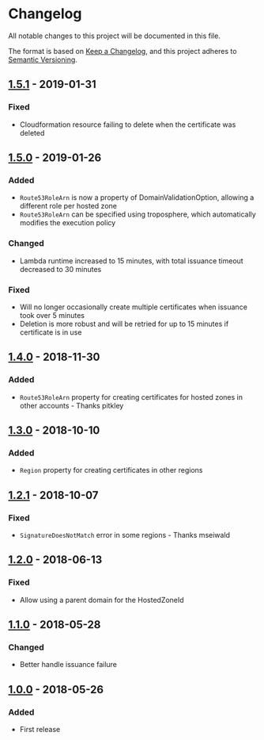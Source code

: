 # Changelog
All notable changes to this project will be documented in this file.

The format is based on [Keep a Changelog](https://keepachangelog.com/en/1.0.0/),
and this project adheres to [Semantic Versioning](https://semver.org/spec/v2.0.0.html).

## [1.5.1] - 2019-01-31

### Fixed
- Cloudformation resource failing to delete when the certificate was deleted

## [1.5.0] - 2019-01-26
### Added
- `Route53RoleArn` is now a property of DomainValidationOption, allowing a different role per hosted zone
- `Route53RoleArn` can be specified using troposphere, which automatically modifies the execution policy

### Changed
- Lambda runtime increased to 15 minutes, with total issuance timeout decreased to 30 minutes

### Fixed
- Will no longer occasionally create multiple certificates when issuance took over 5 minutes
- Deletion is more robust and will be retried for up to 15 minutes if certificate is in use

## [1.4.0] - 2018-11-30
### Added
- `Route53RoleArn` property for creating certificates for hosted zones in other accounts - Thanks pitkley

## [1.3.0] - 2018-10-10
### Added
- `Region` property for creating certificates in other regions

## [1.2.1] - 2018-10-07
### Fixed
- `SignatureDoesNotMatch` error in some regions - Thanks mseiwald

## [1.2.0] - 2018-06-13
### Fixed
- Allow using a parent domain for the HostedZoneId 

## [1.1.0] - 2018-05-28
### Changed
- Better handle issuance failure

## [1.0.0] - 2018-05-26
### Added
- First release

[1.5.1]: https://github.com/dflook/cloudformation-dns-certificate/compare/1.5.0...1.5.1
[1.5.0]: https://github.com/dflook/cloudformation-dns-certificate/compare/a64051e43ae8696c898b6634fbe663abc4a87785...1.5.0
[1.4.0]: https://github.com/dflook/cloudformation-dns-certificate/compare/d0884b638cb2e7873aa7b7f9fda2a1bf377d8892...a64051e43ae8696c898b6634fbe663abc4a87785
[1.3.0]: https://github.com/dflook/cloudformation-dns-certificate/compare/91ef66d068be9fbc97882ae8c6bf51e0d875f9fd...d0884b638cb2e7873aa7b7f9fda2a1bf377d8892
[1.2.1]: https://github.com/dflook/cloudformation-dns-certificate/compare/3571b4d09435608913857a521aa8d1acbf031d55...91ef66d068be9fbc97882ae8c6bf51e0d875f9fd
[1.2.0]: https://github.com/dflook/cloudformation-dns-certificate/compare/aaa0d29fd7ece40904e1b1e6add88a12a2dbe6bc...3571b4d09435608913857a521aa8d1acbf031d55
[1.1.0]: https://github.com/dflook/cloudformation-dns-certificate/compare/360a41fb3910fd1ec58f466be4ee8f36bc7ccbb9...aaa0d29fd7ece40904e1b1e6add88a12a2dbe6bc
[1.0.0]: https://github.com/dflook/cloudformation-dns-certificate/commit/c393fe6f86dd2ce3601ec56422d200441ae0f576
